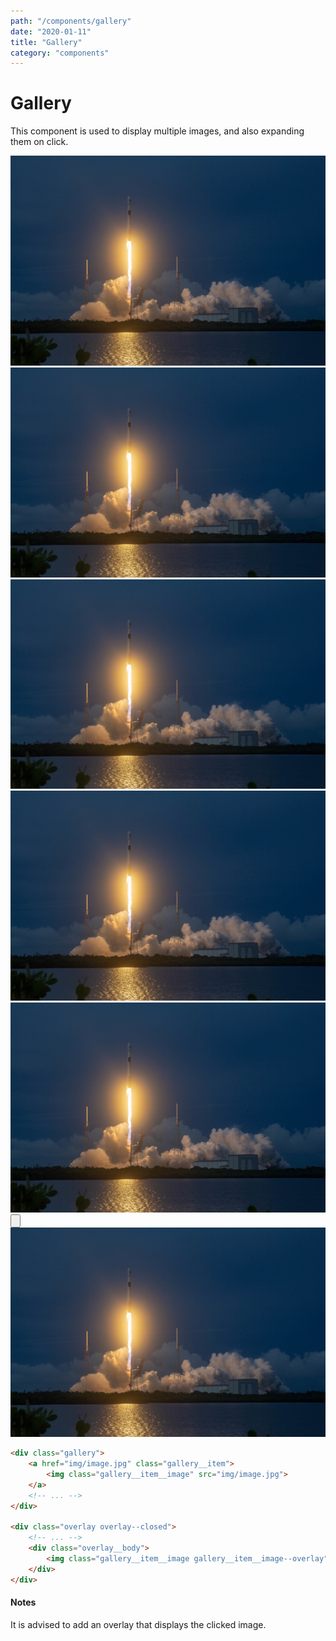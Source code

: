 ```yaml
---
path: "/components/gallery"
date: "2020-01-11"
title: "Gallery"
category: "components"
---
```


# Gallery

This component is used to display multiple images, and also expanding them on click.

<div class="gallery margin-top-40">
	<a class="gallery__item" onclick="(() => { document.getElementById('gallery').classList.toggle('overlay--closed') })()">
		<img src="../../images/01.jpg" alt="rocket launch" class="gallery__item__image">
	</a>
	<a class="gallery__item" onclick="(() => { document.getElementById('gallery').classList.toggle('overlay--closed') })()">
		<img src="../../images/01.jpg"  class="gallery__item__image">
	</a>
	<a class="gallery__item" onclick="(() => { document.getElementById('gallery').classList.toggle('overlay--closed') })()">
		<img src="../../images/01.jpg"  class="gallery__item__image">
	</a>
	<a class="gallery__item" onclick="(() => { document.getElementById('gallery').classList.toggle('overlay--closed') })()">
		<img src="../../images/01.jpg"  class="gallery__item__image">
	</a>
	<a class="gallery__item" onclick="(() => { document.getElementById('gallery').classList.toggle('overlay--closed') })()">
		<img src="../../images/01.jpg"  class="gallery__item__image">
	</a>
</div>

<div id="gallery" class="overlay overlay--closed">
	<button class="btn overlay__close" onclick="(() => { document.getElementById('gallery').classList.toggle('overlay--closed') })()">
		<span class="icon btn__item btn__icon">
			<svg aria-hidden="true" focusable="false" data-prefix="fal" data-icon="times" class="icon__svg svg-inline--fa fa-times fa-w-10" role="img" xmlns="http://www.w3.org/2000/svg" viewBox="0 0 320 512"><path fill="currentColor" d="M193.94 256L296.5 153.44l21.15-21.15c3.12-3.12 3.12-8.19 0-11.31l-22.63-22.63c-3.12-3.12-8.19-3.12-11.31 0L160 222.06 36.29 98.34c-3.12-3.12-8.19-3.12-11.31 0L2.34 120.97c-3.12 3.12-3.12 8.19 0 11.31L126.06 256 2.34 379.71c-3.12 3.12-3.12 8.19 0 11.31l22.63 22.63c3.12 3.12 8.19 3.12 11.31 0L160 289.94 262.56 392.5l21.15 21.15c3.12 3.12 8.19 3.12 11.31 0l22.63-22.63c3.12-3.12 3.12-8.19 0-11.31L193.94 256z"></path></svg>
		</span>
	</button>
	<div class="overlay__body gallery-fix-body">
		<img class="gallery__item__image gallery__item__image--overlay" src="../../images/01.jpg">
	</div>
</div>

<div class="code-with-notes margin-top-40">

```html
<div class="gallery">
	<a href="img/image.jpg" class="gallery__item">
		<img class="gallery__item__image" src="img/image.jpg">
	</a>
	<!-- ... -->
</div>

<div class="overlay overlay--closed">
	<!-- ... -->
	<div class="overlay__body">
		<img class="gallery__item__image gallery__item__image--overlay" src="img/image.jpg">
	</div>
</div>
```

<div class="code-with-notes__note">

#### Notes

It is advised to add an overlay that displays the clicked image. 

</div>

</div>